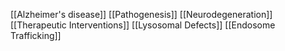 [[Alzheimer's disease]]
[[Pathogenesis]]
[[Neurodegeneration]]
[[Therapeutic Interventions]]
[[Lysosomal Defects]]
[[Endosome Trafficking]]
